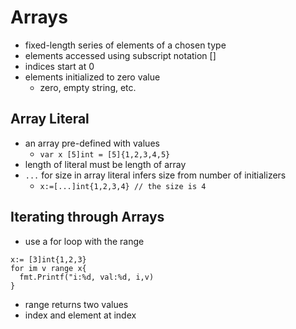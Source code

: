 # Arrays

- fixed-length series of elements of a chosen type
- elements accessed using subscript notation []
- indices start at 0
- elements initialized to zero value
  - zero, empty string, etc.

## Array Literal

- an array pre-defined with values
  - `var x [5]int = [5]{1,2,3,4,5}`
- length of literal must be length of array
- `...` for size in array literal infers size from number of initializers
  - `x:=[...]int{1,2,3,4} // the size is 4`

## Iterating through Arrays

- use a for loop with the range

```golang
x:= [3]int{1,2,3}
for im v range x{
  fmt.Printf("i:%d, val:%d, i,v)
}
```

- range returns two values
- index and element at index
